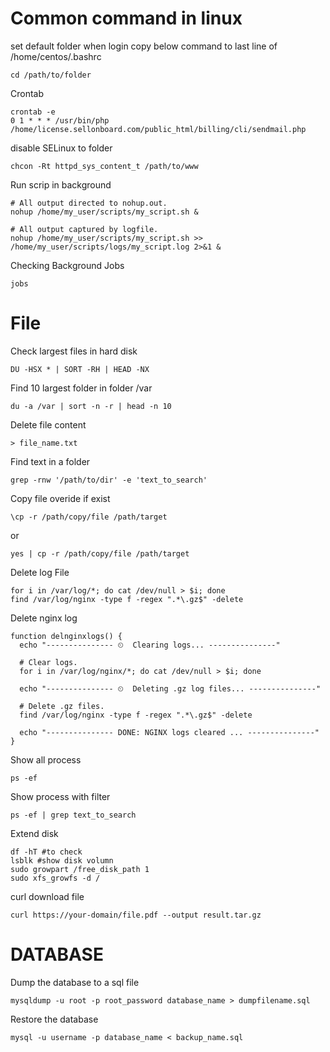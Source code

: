 # Common command in linux

set default folder when login
copy below command to last line of /home/centos/.bashrc
```
cd /path/to/folder
```
Crontab
```
crontab -e
0 1 * * * /usr/bin/php /home/license.sellonboard.com/public_html/billing/cli/sendmail.php
```
disable SELinux to folder
```
chcon -Rt httpd_sys_content_t /path/to/www
```
Run scrip in background
```
# All output directed to nohup.out.
nohup /home/my_user/scripts/my_script.sh &

# All output captured by logfile.
nohup /home/my_user/scripts/my_script.sh >> /home/my_user/scripts/logs/my_script.log 2>&1 &
```
Checking Background Jobs
```
jobs
```
# File
Check largest files in hard disk
```
DU -HSX * | SORT -RH | HEAD -NX
```
Find 10 largest folder in folder /var
```
du -a /var | sort -n -r | head -n 10
```
Delete file content
```
> file_name.txt
```
Find text in a folder
```
grep -rnw '/path/to/dir' -e 'text_to_search'
```
Copy file overide if exist
```
\cp -r /path/copy/file /path/target
```
or
```
yes | cp -r /path/copy/file /path/target
```
Delete log File
```
for i in /var/log/*; do cat /dev/null > $i; done
find /var/log/nginx -type f -regex ".*\.gz$" -delete
```
Delete nginx log
```
function delnginxlogs() {
  echo "--------------- ⏲  Clearing logs... ---------------"

  # Clear logs.
  for i in /var/log/nginx/*; do cat /dev/null > $i; done

  echo "--------------- ⏲  Deleting .gz log files... ---------------"

  # Delete .gz files.
  find /var/log/nginx -type f -regex ".*\.gz$" -delete

  echo "--------------- DONE: NGINX logs cleared ... ---------------"
}
```
Show all process
```
ps -ef
```
Show process with filter
```
ps -ef | grep text_to_search
```
Extend disk
```
df -hT #to check
lsblk #show disk volumn
sudo growpart /free_disk_path 1
sudo xfs_growfs -d /
```
curl download file
```
curl https://your-domain/file.pdf --output result.tar.gz
```
# DATABASE
Dump the database to a sql file
```
mysqldump -u root -p root_password database_name > dumpfilename.sql
```
Restore the database
```
mysql -u username -p database_name < backup_name.sql
```

